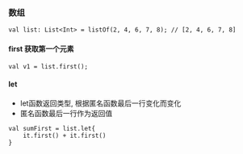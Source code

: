 ### 数组
```
val list: List<Int> = listOf(2, 4, 6, 7, 8); // [2, 4, 6, 7, 8]

```

#### first 获取第一个元素
```
val v1 = list.first();
```

#### let
* let函数返回类型, 根据匿名函数最后一行变化而变化
* 匿名函数最后一行作为返回值
```
val sumFirst = list.let{
    it.first() + it.first()
}
```